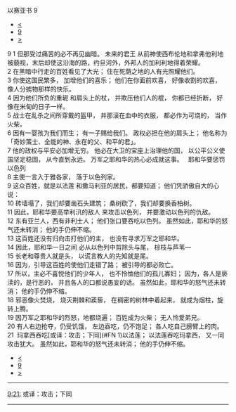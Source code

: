 ﻿





 以赛亚书 9




* [<](bible/ISA08.md)
* [9](bible/ISA.md)
* [>](bible/ISA10.md)



 
9 
1 但那受过痛苦的必不再见幽暗。 未来的君王 从前神使西布伦地和拿弗他利地被藐视，末后却使这沿海的路，约旦河外，外邦人的加利利地得着荣耀。  
2 在黑暗中行走的百姓看见了大光； 住在死荫之地的人有光照耀他们。  
3 你使这国民繁多， 加增他们的喜乐； 他们在你面前欢喜， 好像收割的欢喜， 像人分掳物那样的快乐。  
4 因为他们所负的重轭 和肩头上的杖， 并欺压他们人的棍， 你都已经折断， 好像在米甸的日子一样。  
5 战士在乱杀之间所穿戴的盔甲， 并那滚在血中的衣服， 都必作为可烧的， 当作火柴。  
6 因有一婴孩为我们而生； 有一子赐给我们。 政权必担在他的肩头上； 他名称为「奇妙策士、全能的神、永在的父、和平的君」。  
7 他的政权与平安必加增无穷。 他必在大卫的宝座上治理他的国， 以公平公义使国坚定稳固， 从今直到永远。 万军之耶和华的热心必成就这事。    耶和华要惩罚以色列  
8 主使一言入于雅各家， 落于以色列家。  
9 这众百姓，就是以法莲 和撒马利亚的居民，都要知道； 他们凭骄傲自大的心说：  
10 砖墙塌了，我们却要凿石头建筑； 桑树砍了，我们却要换香柏树。  
11 因此，耶和华要高举利汛的敌人 来攻击以色列， 并要激动以色列的仇敌。  
12 东有亚兰人，西有非利士人； 他们张口要吞吃以色列。 虽然如此，耶和华的怒气还未转消； 他的手仍伸不缩。     
13 这百姓还没有归向击打他们的主， 也没有寻求万军之耶和华。  
14 因此，耶和华一日之间 必从以色列中剪除头与尾， 棕枝与芦苇—  
15 长老和尊贵人就是头， 以谎言教人的先知就是尾。  
16 因为，引导这百姓的使他们走错了路； 被引导的都必败亡。  
17 所以，主必不喜悦他们的少年人， 也不怜恤他们的孤儿寡妇； 因为，各人是亵渎的，是行恶的， 并且各人的口都说愚妄的话。 虽然如此，耶和华的怒气还未转消； 他的手仍伸不缩。     
18 邪恶像火焚烧， 烧灭荆棘和蒺藜， 在稠密的树林中着起来， 就成为烟柱，旋转上腾。  
19 因万军之耶和华的烈怒，地都烧遍； 百姓成为火柴； 无人怜爱弟兄。  
20 有人右边抢夺，仍受饥饿， 左边吞吃，仍不饱足； 各人吃自己膀臂上的肉。  
21  玛拿西吞吃[或译：攻击；下同](#FN
1)以法莲； 以法莲吞吃玛拿西， 又一同攻击犹大。 虽然如此，耶和华的怒气还未转消； 他的手仍伸不缩。 
* [<](bible/ISA08.md)
* [9](bible/ISA.md)
* [>](bible/ISA10.md)





---


[9:21:](#V21)
或译：攻击；下同




---









